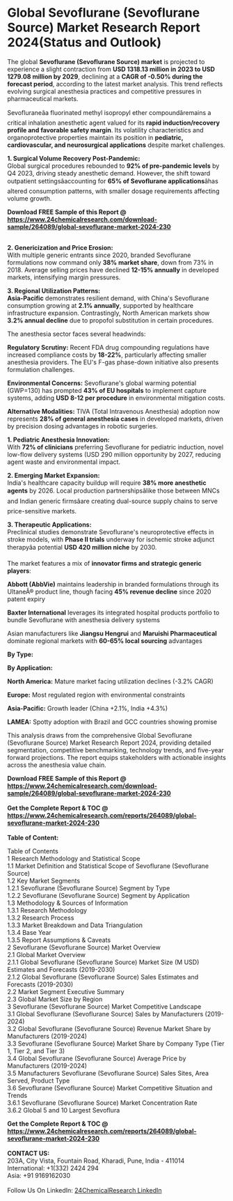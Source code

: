 <h1>Global Sevoflurane (Sevoflurane Source) Market Research Report 2024(Status and Outlook)</h1><p>The global <strong>Sevoflurane (Sevoflurane Source) market</strong> is projected to experience a slight contraction from <strong>USD 1318.13 million in 2023 to USD 1279.08 million by 2029</strong>, declining at a <strong>CAGR of -0.50% during the forecast period</strong>, according to the latest market analysis. This trend reflects evolving surgical anesthesia practices and competitive pressures in pharmaceutical markets.</p><p>Sevofluraneâa fluorinated methyl isopropyl ether compoundâremains a critical inhalation anesthetic agent valued for its <strong>rapid induction/recovery profile and favorable safety margin</strong>. Its volatility characteristics and organoprotective properties maintain its position in <strong>pediatric, cardiovascular, and neurosurgical applications</strong> despite market challenges.</p><p><strong>1. Surgical Volume Recovery Post-Pandemic:</strong><br>
Global surgical procedures rebounded to <strong>92% of pre-pandemic levels</strong> by Q4 2023, driving steady anesthetic demand. However, the shift toward outpatient settingsâaccounting for <strong>65% of Sevoflurane applications</strong>âhas altered consumption patterns, with smaller dosage requirements affecting volume growth.</p><div><b>Download FREE Sample of this Report @ 
            <a href="https://www.24chemicalresearch.com/download-sample/264089/global-sevoflurane-market-2024-230">
            https://www.24chemicalresearch.com/download-sample/264089/global-sevoflurane-market-2024-230</a></b></div><br><p><strong>2. Genericization and Price Erosion:</strong><br>
With multiple generic entrants since 2020, branded Sevoflurane formulations now command only <strong>38% market share</strong>, down from 73% in 2018. Average selling prices have declined <strong>12-15% annually</strong> in developed markets, intensifying margin pressures.</p><p><strong>3. Regional Utilization Patterns:</strong><br>
<strong>Asia-Pacific</strong> demonstrates resilient demand, with China's Sevoflurane consumption growing at <strong>2.1% annually</strong>, supported by healthcare infrastructure expansion. Contrastingly, North American markets show <strong>3.2% annual decline</strong> due to propofol substitution in certain procedures.</p><p>The anesthesia sector faces several headwinds:</p><p><strong>Regulatory Scrutiny:</strong> Recent FDA drug compounding regulations have increased compliance costs by <strong>18-22%</strong>, particularly affecting smaller anesthesia providers. The EU's F-gas phase-down initiative also presents formulation challenges.</p><p><strong>Environmental Concerns:</strong> Sevoflurane's global warming potential (GWP=130) has prompted <strong>43% of EU hospitals</strong> to implement capture systems, adding <strong>USD 8-12 per procedure</strong> in environmental mitigation costs.</p><p><strong>Alternative Modalities:</strong> TIVA (Total Intravenous Anesthesia) adoption now represents <strong>28% of general anesthesia cases</strong> in developed markets, driven by precision dosing advantages in robotic surgeries.</p><p><strong>1. Pediatric Anesthesia Innovation:</strong><br>
With <strong>72% of clinicians</strong> preferring Sevoflurane for pediatric induction, novel low-flow delivery systems (USD 290 million opportunity by 2027, reducing agent waste and environmental impact.</p><p><strong>2. Emerging Market Expansion:</strong><br>
India's healthcare capacity buildup will require <strong>38% more anesthetic agents</strong> by 2026. Local production partnershipsâlike those between MNCs and Indian generic firmsâare creating dual-source supply chains to serve price-sensitive markets.</p><p><strong>3. Therapeutic Applications:</strong><br>
Preclinical studies demonstrate Sevoflurane's neuroprotective effects in stroke models, with <strong>Phase II trials</strong> underway for ischemic stroke adjunct therapyâa potential <strong>USD 420 million niche</strong> by 2030.</p><p>The market features a mix of <strong>innovator firms and strategic generic players</strong>:</p><p><strong>Abbott (AbbVie)</strong> maintains leadership in branded formulations through its UltaneÂ® product line, though facing <strong>45% revenue decline</strong> since 2020 patent expiry</p><p><strong>Baxter International</strong> leverages its integrated hospital products portfolio to bundle Sevoflurane with anesthesia delivery systems</p><p>Asian manufacturers like <strong>Jiangsu Hengrui</strong> and <strong>Maruishi Pharmaceutical</strong> dominate regional markets with <strong>60-65% local sourcing</strong> advantages</p><p><strong>By Type:</strong></p><p><strong>By Application:</strong></p><p><strong>North America:</strong> Mature market facing utilization declines (-3.2% CAGR)</p><p><strong>Europe:</strong> Most regulated region with environmental constraints</p><p><strong>Asia-Pacific:</strong> Growth leader (China +2.1%, India +4.3%)</p><p><strong>LAMEA:</strong> Spotty adoption with Brazil and GCC countries showing promise</p><p>This analysis draws from the comprehensive Global Sevoflurane (Sevoflurane Source) Market Research Report 2024, providing detailed segmentation, competitive benchmarking, technology trends, and five-year forward projections. The report equips stakeholders with actionable insights across the anesthesia value chain.</p><div><b>Download FREE Sample of this Report @ 
            <a href="https://www.24chemicalresearch.com/download-sample/264089/global-sevoflurane-market-2024-230">
            https://www.24chemicalresearch.com/download-sample/264089/global-sevoflurane-market-2024-230</a></b></div><br><div><b>Get the Complete Report & TOC @ 
            <a href="https://www.24chemicalresearch.com/reports/264089/global-sevoflurane-market-2024-230">
            https://www.24chemicalresearch.com/reports/264089/global-sevoflurane-market-2024-230</a></b></div><br>
            <b>Table of Content:</b><p>Table of Contents<br />
1 Research Methodology and Statistical Scope<br />
1.1 Market Definition and Statistical Scope of Sevoflurane (Sevoflurane Source)<br />
1.2 Key Market Segments<br />
1.2.1 Sevoflurane (Sevoflurane Source) Segment by Type<br />
1.2.2 Sevoflurane (Sevoflurane Source) Segment by Application<br />
1.3 Methodology & Sources of Information<br />
1.3.1 Research Methodology<br />
1.3.2 Research Process<br />
1.3.3 Market Breakdown and Data Triangulation<br />
1.3.4 Base Year<br />
1.3.5 Report Assumptions & Caveats<br />
2 Sevoflurane (Sevoflurane Source) Market Overview<br />
2.1 Global Market Overview<br />
2.1.1 Global Sevoflurane (Sevoflurane Source) Market Size (M USD) Estimates and Forecasts (2019-2030)<br />
2.1.2 Global Sevoflurane (Sevoflurane Source) Sales Estimates and Forecasts (2019-2030)<br />
2.2 Market Segment Executive Summary<br />
2.3 Global Market Size by Region<br />
3 Sevoflurane (Sevoflurane Source) Market Competitive Landscape<br />
3.1 Global Sevoflurane (Sevoflurane Source) Sales by Manufacturers (2019-2024)<br />
3.2 Global Sevoflurane (Sevoflurane Source) Revenue Market Share by Manufacturers (2019-2024)<br />
3.3 Sevoflurane (Sevoflurane Source) Market Share by Company Type (Tier 1, Tier 2, and Tier 3)<br />
3.4 Global Sevoflurane (Sevoflurane Source) Average Price by Manufacturers (2019-2024)<br />
3.5 Manufacturers Sevoflurane (Sevoflurane Source) Sales Sites, Area Served, Product Type<br />
3.6 Sevoflurane (Sevoflurane Source) Market Competitive Situation and Trends<br />
3.6.1 Sevoflurane (Sevoflurane Source) Market Concentration Rate<br />
3.6.2 Global 5 and 10 Largest Sevoflura</p><div><b>Get the Complete Report & TOC @ 
            <a href="https://www.24chemicalresearch.com/reports/264089/global-sevoflurane-market-2024-230">
            https://www.24chemicalresearch.com/reports/264089/global-sevoflurane-market-2024-230</a></b></div><br><b>CONTACT US:</b><br>
            203A, City Vista, Fountain Road, Kharadi, Pune, India - 411014<br>
            International: +1(332) 2424 294<br>
            Asia: +91 9169162030 <br><br>
            Follow Us On LinkedIn: <a href="https://www.linkedin.com/company/24chemicalresearch/">24ChemicalResearch LinkedIn</a>